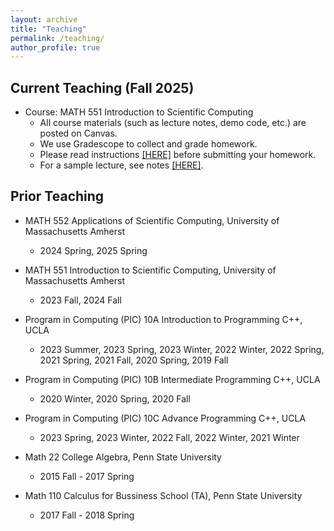 ```yaml
---
layout: archive
title: "Teaching"
permalink: /teaching/
author_profile: true
---
```


<!-- * <b> [Enrollment Notice for Spring 2023] </b> We do not offer PTE numbers for PIC courses. The only way to enroll is through MyUCLA official waitlist. We will manually enroll all waitlist students by the end of Week 2. 
* Some useful information on installing C++ compilers and related Q&A. [PLEASE READ!](../_teaching/compilers.md)


-->


Current Teaching (Fall 2025)
---
* Course: MATH 551 Introduction to Scientific Computing
  * All course materials (such as lecture notes, demo code, etc.) are posted on Canvas.
  * We use Gradescope to collect and grade homework.
  * Please read instructions <a href="https://weiqichu.github.io/files/instructions_hw.pdf">[HERE]</a> before submitting your homework.
  * For a sample lecture, see notes <a href="https://weiqichu.github.io/files/sample_lectures.pdf">[HERE]</a>.
  
<!--
* All course-related materials are posted on [BruinLearn](http://bruinlearn.ucla.edu), including the syllabus, lecture slides, office hours information, etc. You need to log in to view the materials.
* A high-level description of PIC course content can be found [here](https://ww3.math.ucla.edu/courses/). 
-->

<!-- Program in Computing (PIC) 10A Introduction to Programming C++
* Time MWF 1:25 -- 2:15 pm
* Location Mathematical Sciences 5200

We are going to have a fully in-person quarter. Most of class activities, including both the midterm and final exams, will take place in person. 
* The tentative schedule for this quarter can be found [here](../files/schedule_10a_2022spring.pdf). 
* The syllabus can be found [here](../files/syllabus_10a_2022spring.pdf). 
* <u> 
-->

Prior Teaching
---
* MATH 552 Applications of Scientific Computing, University of Massachusetts Amherst
  * 2024 Spring, 2025 Spring
* MATH 551 Introduction to Scientific Computing, University of Massachusetts Amherst
  * 2023 Fall, 2024 Fall
 
* Program in Computing (PIC) 10A Introduction to Programming C++, UCLA
  * 2023 Summer, 2023 Spring, 2023 Winter, 2022 Winter, 2022 Spring, 2021 Spring, 2021 Fall, 2020 Spring, 2019 Fall
  
* Program in Computing (PIC) 10B Intermediate Programming C++, UCLA
  * 2020 Winter, 2020 Spring, 2020 Fall

* Program in Computing (PIC) 10C Advance Programming C++, UCLA
  * 2023 Spring, 2023 Winter, 2022 Fall, 2022 Winter, 2021 Winter

* Math 22 College Algebra, Penn State University
  * 2015 Fall - 2017 Spring

* Math 110 Calculus for Bussiness School (TA), Penn State University
  * 2017 Fall - 2018 Spring
